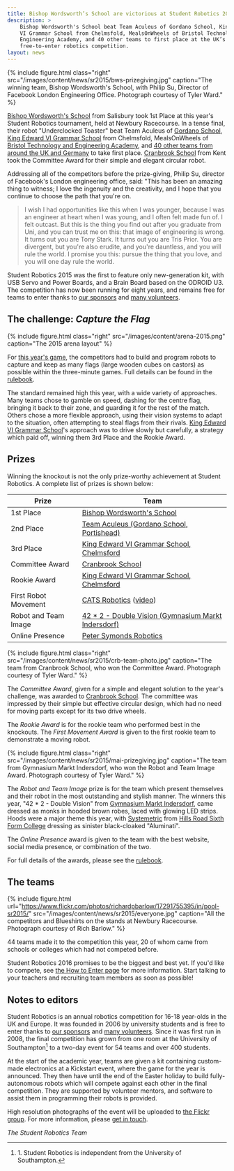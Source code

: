 ```yaml
---
title: Bishop Wordsworth’s School are victorious at Student Robotics 2015
description: >
    Bishop Wordsworth's School beat Team Aculeus of Gordano School, King Edward
    VI Grammar School from Chelmsfold, MealsOnWheels of Bristol Technology and
    Engineering Academy, and 40 other teams to first place at the UK’s only
    free-to-enter robotics competition.
layout: news
---
```


{% include figure.html
           class="right"
           src="/images/content/news/sr2015/bws-prizegiving.jpg"
           caption="The winning team, Bishop Wordsworth's School, with Philip Su, Director of Facebook London Engineering Office. Photograph courtesy of Tyler Ward." %}

[Bishop Wordsworth's School][BWS] from Salisbury took 1st Place at this year's
Student Robotics tournament, held at Newbury Racecourse. In a tense final, their
robot "Underclocked Toaster" beat Team Aculeus of [Gordano School][GRD2], [King Edward VI Grammar School][KEG]
from Chelmsfold, MealsOnWheels of [Bristol Technology and Engineering Academy][BTE],
and [40 other teams from around the UK and Germany][teams-map] to take first
place. [Cranbrook School][CRB] from Kent took the Committee Award for their
simple and elegant circular robot.

Addressing all of the competitors before the prize-giving, Philip Su, director
of Facebook's London engineering office, said: "This has been an amazing thing
to witness; I love the ingenuity and the creativity, and I hope that you
continue to choose the path that you're on.

> I wish I had opportunities like this when I was younger, because I was an
> engineer at heart when I was young, and I often felt made fun of. I felt
> outcast. But this is the thing you find out after you graduate from Uni, and
> you can trust me on this: that image of engineering is wrong. It turns out you
> are Tony Stark. It turns out you are Tris Prior. You are divergent, but you're
> also erudite, and you're dauntless, and you will rule the world. I promise you
> this: pursue the thing that you love, and you will one day rule the world.

Student Robotics 2015 was the first to feature only new-generation kit, with USB
Servo and Power Boards, and a Brain Board based on the ODROID U3. The
competition has now been running for eight years, and remains free for teams to
enter thanks to [our sponsors](/about/sponsors) and [many volunteers](/about/how_to_help).

## The challenge: *Capture the Flag*

{% include figure.html
           class="right"
           src="/images/content/arena-2015.png"
           caption="The 2015 arena layout" %}

For [this year's game](/schools/game), the competitors had to build and program
robots to capture and keep as many flags (large wooden cubes on castors) as
possible within the three-minute games. Full details can be found in the
[rulebook][].

The standard remained high this year, with a wide variety of approaches. Many
teams chose to gamble on speed, dashing for the centre flag, bringing it back to
their zone, and guarding it for the rest of the match. Others chose a more
flexible approach, using their vision systems to adapt to the situation, often
attempting to steal flags from their rivals. [King Edward VI Grammar School][KEG]'s
approach was to drive slowly but carefully, a strategy which paid off, winning
them 3rd Place and the Rookie Award.

## Prizes

Winning the knockout is not the only prize-worthy achievement at Student
Robotics. A complete list of prizes is shown below:

| Prize                 | Team
|-----------------------|------------------------------------------------------------
| 1st Place             | [Bishop Wordsworth's School][BWS]
| 2nd Place             | [Team Aculeus (Gordano School, Portishead)][GRD2]
| 3rd Place             | [King Edward VI Grammar School, Chelmsford][KEG]
| Committee Award       | [Cranbrook School][CRB]
| Rookie Award          | [King Edward VI Grammar School, Chelmsford][KEG]
| First Robot Movement  | [CATS Robotics][CAT] ([video](http://youtu.be/NP0rywgydNw))
| Robot and Team Image  | [42 * 2 - Double Vision (Gymnasium Markt Indersdorf)][MAI]
| Online Presence       | [Peter Symonds Robotics][PSC]

{% include figure.html
           class="right"
           src="/images/content/news/sr2015/crb-team-photo.jpg"
           caption="The team from Cranbrook School, who won the Committee Award. Photograph courtesy of Tyler Ward." %}

The *Committee Award*, given for a simple and elegant solution to the year's
challenge, was awarded to [Cranbrook School][CRB]. The committee was impressed
by their simple but effective circular design, which had no need for moving
parts except for its two drive wheels.

The *Rookie Award* is for the rookie team who performed best in the knockouts.
The *First Movement Award* is given to the first rookie team to demonstrate a
moving robot.

{% include figure.html
           class="right"
           src="/images/content/news/sr2015/mai-prizegiving.jpg"
           caption="The team from Gymnasium Markt Indersdorf, who won the Robot and Team Image Award. Photograph courtesy of Tyler Ward." %}

The *Robot and Team Image* prize is for the team which present themselves and
their robot in the most outstanding and stylish manner. The winners this year,
"42 * 2 - Double Vision" from [Gymnasium Markt Indersdorf][MAI], came dressed as
monks in hooded brown robes, laced with glowing LED strips. Hoods were a major
theme this year, with [Systemetric][HRS] from [Hills Road Sixth Form College](http://www.hillsroad.ac.uk)
dressing as sinister black-cloaked "Aluminati".

The *Online Presence* award is given to the team with the best website, social
media presence, or combination of the two.

For full details of the awards, please see the [rulebook][].

## The teams

{% include figure.html
           url="https://www.flickr.com/photos/richardpbarlow/17291755395/in/pool-sr2015/"
           src="/images/content/news/sr2015/everyone.jpg"
           caption="All the competitors and Blueshirts on the stands at Newbury Racecourse. Photograph courtesy of Rich Barlow." %}

44 teams made it to the competition this year, 20 of whom came from schools or
colleges which had not competed before.

Student Robotics 2016 promises to be the biggest and best yet. If you'd like to
compete, see [the How to Enter page](/schools/how_to_enter) for more
information. Start talking to your teachers and recruiting team members as soon
as possible!

## Notes to editors

Student Robotics is an annual robotics competition for 16-18 year-olds in the UK
and Europe. It was founded in 2006 by university students and is free to enter
thanks to [our sponsors](/about/sponsors) and [many volunteers](/about/how_to_help).
Since it was first run in 2008, the final competition has grown from one room at
the University of Southampton[^1] to a two-day event for 54 teams and over 400
students.

[^1]: 1\. Student Robotics is independent from the University of Southampton.

At the start of the academic year, teams are given a kit containing custom-made
electronics at a Kickstart event, where the game for the year is announced. They
then have until the end of the Easter holiday to build fully-autonomous robots
which will compete against each other in the final competition. They are
supported by volunteer mentors, and software to assist them in programming their
robots is provided.

High resolution photographs of the event will be uploaded to [the Flickr group](https://www.flickr.com/groups/sr2015).
For more information, please [get in touch](/about/contactus).

_The Student Robotics Team_

[rulebook]: /resources/2015/rulebook.pdf
[teams-map]: https://mapsengine.google.com/map/viewer?mid=zvzw_6CVihJs.kM7Ln0NcH6zk
[BTE]: http://www.bteacademy.co.uk/
[BWS]: http://www.bws-school.org.uk/
[CAT]: http://www.catscollege.com/locations/cambridge.htm
[CRB]: http://www.cranbrookschool.co.uk/
[GRD2]: http://www.gordanoschool.org.uk/
[HRS]: http://www.systemetric759.com/
[KEG]: http://www.kegs.org.uk/
[MAI]: http://www.gym-indersdorf.de/
[PSC]: http://www.pscrobotics.com/
